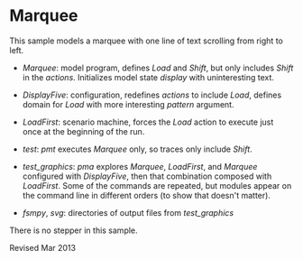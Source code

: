Marquee 
=======

This sample models a marquee with one line of text scrolling from
right to left.

- *Marquee*: model program, defines *Load* and *Shift*,
   but only includes *Shift* in the *actions*.  Initializes
   model state *display* with uninteresting text.

- *DisplayFive*: configuration, redefines *actions* to include *Load*,
  defines domain for *Load* with more interesting *pattern* argument.
   
- *LoadFirst*: scenario machine, forces the *Load* action to execute
  just once at the beginning of the run.

- *test*: *pmt* executes *Marquee* only, so traces only include *Shift*.

- *test_graphics*: *pma* explores *Marquee*, *LoadFirst*, and *Marquee*
   configured with *DisplayFive*, then that combination composed
   with *LoadFirst*.  Some of the commands are repeated, but modules
   appear on the command line in different orders (to show that
   doesn't matter).

- *fsmpy*, *svg*: directories of output files from *test_graphics*

There is no stepper in this sample.

Revised Mar 2013
